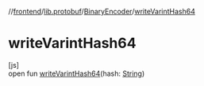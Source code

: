 //[frontend](../../../index.md)/[lib.protobuf](../index.md)/[BinaryEncoder](index.md)/[writeVarintHash64](write-varint-hash64.md)

# writeVarintHash64

[js]\
open fun [writeVarintHash64](write-varint-hash64.md)(hash: [String](https://kotlinlang.org/api/latest/jvm/stdlib/kotlin/-string/index.html))
